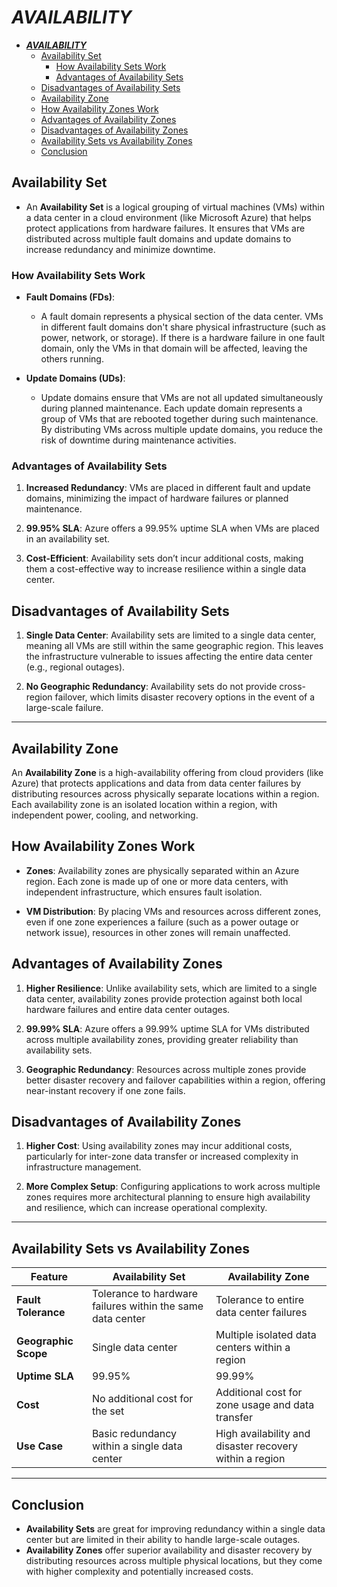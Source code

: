 # ***AVAILABILITY***
- [***AVAILABILITY***](#availability)
  - [Availability Set](#availability-set)
    - [How Availability Sets Work](#how-availability-sets-work)
    - [Advantages of Availability Sets](#advantages-of-availability-sets)
  - [Disadvantages of Availability Sets](#disadvantages-of-availability-sets)
  - [Availability Zone](#availability-zone)
  - [How Availability Zones Work](#how-availability-zones-work)
  - [Advantages of Availability Zones](#advantages-of-availability-zones)
  - [Disadvantages of Availability Zones](#disadvantages-of-availability-zones)
  - [Availability Sets vs Availability Zones](#availability-sets-vs-availability-zones)
  - [Conclusion](#conclusion)

## Availability Set

  - An **Availability Set** is a logical grouping of virtual machines (VMs) within a data center in a cloud environment (like Microsoft Azure) that helps protect applications from hardware failures. It ensures that VMs are distributed across multiple fault domains and update domains to increase redundancy and minimize downtime.

### How Availability Sets Work

- **Fault Domains (FDs)**:
  - A fault domain represents a physical section of the data center. VMs in different fault domains don't share physical infrastructure (such as power, network, or storage). If there is a hardware failure in one fault domain, only the VMs in that domain will be affected, leaving the others running.
  
- **Update Domains (UDs)**:
  - Update domains ensure that VMs are not all updated simultaneously during planned maintenance. Each update domain represents a group of VMs that are rebooted together during such maintenance. By distributing VMs across multiple update domains, you reduce the risk of downtime during maintenance activities.

### Advantages of Availability Sets

1. **Increased Redundancy**: VMs are placed in different fault and update domains, minimizing the impact of hardware failures or planned maintenance.
   
2. **99.95% SLA**: Azure offers a 99.95% uptime SLA when VMs are placed in an availability set.

3. **Cost-Efficient**: Availability sets don’t incur additional costs, making them a cost-effective way to increase resilience within a single data center.

## Disadvantages of Availability Sets

1. **Single Data Center**: Availability sets are limited to a single data center, meaning all VMs are still within the same geographic region. This leaves the infrastructure vulnerable to issues affecting the entire data center (e.g., regional outages).

2. **No Geographic Redundancy**: Availability sets do not provide cross-region failover, which limits disaster recovery options in the event of a large-scale failure.

---

## Availability Zone

An **Availability Zone** is a high-availability offering from cloud providers (like Azure) that protects applications and data from data center failures by distributing resources across physically separate locations within a region. Each availability zone is an isolated location within a region, with independent power, cooling, and networking.

## How Availability Zones Work

- **Zones**: Availability zones are physically separated within an Azure region. Each zone is made up of one or more data centers, with independent infrastructure, which ensures fault isolation.
  
- **VM Distribution**: By placing VMs and resources across different zones, even if one zone experiences a failure (such as a power outage or network issue), resources in other zones will remain unaffected.

## Advantages of Availability Zones

1. **Higher Resilience**: Unlike availability sets, which are limited to a single data center, availability zones provide protection against both local hardware failures and entire data center outages.
   
2. **99.99% SLA**: Azure offers a 99.99% uptime SLA for VMs distributed across multiple availability zones, providing greater reliability than availability sets.

3. **Geographic Redundancy**: Resources across multiple zones provide better disaster recovery and failover capabilities within a region, offering near-instant recovery if one zone fails.

## Disadvantages of Availability Zones

1. **Higher Cost**: Using availability zones may incur additional costs, particularly for inter-zone data transfer or increased complexity in infrastructure management.
   
2. **More Complex Setup**: Configuring applications to work across multiple zones requires more architectural planning to ensure high availability and resilience, which can increase operational complexity.

---

## Availability Sets vs Availability Zones

| Feature                     | **Availability Set**              | **Availability Zone**              |
|-----------------------------|-----------------------------------|-----------------------------------|
| **Fault Tolerance**          | Tolerance to hardware failures within the same data center | Tolerance to entire data center failures |
| **Geographic Scope**         | Single data center                | Multiple isolated data centers within a region |
| **Uptime SLA**               | 99.95%                            | 99.99%                            |
| **Cost**                     | No additional cost for the set    | Additional cost for zone usage and data transfer |
| **Use Case**                 | Basic redundancy within a single data center | High availability and disaster recovery within a region |

---

## Conclusion

- **Availability Sets** are great for improving redundancy within a single data center but are limited in their ability to handle large-scale outages.
- **Availability Zones** offer superior availability and disaster recovery by distributing resources across multiple physical locations, but they come with higher complexity and potentially increased costs.

